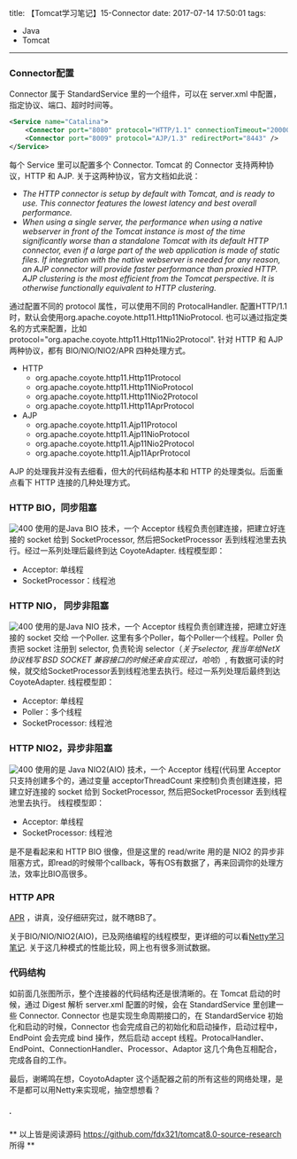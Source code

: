 title: 【Tomcat学习笔记】15-Connector
date: 2017-07-14 17:50:01
tags:
- Java
- Tomcat
---
### **Connector配置**
Connector 属于 StandardService 里的一个组件，可以在 server.xml 中配置，指定协议、端口、超时时间等。
```xml
<Service name="Catalina">
    <Connector port="8080" protocol="HTTP/1.1" connectionTimeout="20000" redirectPort="8443" /> 
    <Connector port="8009" protocol="AJP/1.3" redirectPort="8443" />                         
</Service>     
```

每个 Service 里可以配置多个 Connector. Tomcat 的 Connector 支持两种协议，HTTP 和 AJP. 关于这两种协议，官方文档如此说：
* *The HTTP connector is setup by default with Tomcat, and is ready to use. This connector features the lowest latency and best overall performance.*
* *When using a single server, the performance when using a native webserver in front of the Tomcat instance is most of the time significantly worse than a standalone Tomcat with its default HTTP connector, even if a large part of the web application is made of static files. If integration with the native webserver is needed for any reason, an AJP connector will provide faster performance than proxied HTTP. AJP clustering is the most efficient from the Tomcat perspective. It is otherwise functionally equivalent to HTTP clustering.*
<!--more-->

通过配置不同的 protocol 属性，可以使用不同的 ProtocalHandler. 配置HTTP/1.1时，默认会使用org.apache.coyote.http11.Http11NioProtocol. 也可以通过指定类名的方式来配置，比如
protocol="org.apache.coyote.http11.Http11Nio2Protocol".
针对 HTTP 和 AJP 两种协议，都有 BIO/NIO/NIO2/APR 四种处理方式。
* HTTP
    * org.apache.coyote.http11.Http11Protocol
    * org.apache.coyote.http11.Http11NioProtocol
    * org.apache.coyote.http11.Http11Nio2Protocol
    * org.apache.coyote.http11.Http11AprProtocol
* AJP
    * org.apache.coyote.http11.Ajp11Protocol
    * org.apache.coyote.http11.Ajp11NioProtocol
    * org.apache.coyote.http11.Ajp11Nio2Protocol
    * org.apache.coyote.http11.Ajp11AprProtocol

AJP 的处理我并没有去细看，但大的代码结构基本和 HTTP 的处理类似。后面重点看下 HTTP 连接的几种处理方式。

### **HTTP BIO，同步阻塞**
![400](/images/【Tomcat学习笔记】Connector-1.png)
使用的是Java BIO 技术，一个 Acceptor 线程负责创建连接，把建立好连接的 socket 给到 SocketProcessor, 然后把SocketProcessor 丢到线程池里去执行。经过一系列处理后最终到达 CoyoteAdapter. 线程模型即：
* Acceptor: 单线程
* SocketProcessor：线程池

### **HTTP NIO， 同步非阻塞**
![400](/images/【Tomcat学习笔记】Connector-2.png)
使用的是Java NIO 技术，一个 Acceptor 线程负责创建连接，把建立好连接的 socket 交给 一个Poller. 这里有多个Poller，每个Poller一个线程。Poller 负责把 socket 注册到 selector, 负责轮询 selector（*关于selector, 我当年给NetX协议栈写 BSD SOCKET 兼容接口的时候还亲自实现过，哈哈*）, 有数据可读的时候，就交给SocketProcessor丢到线程池里去执行。经过一系列处理后最终到达 CoyoteAdapter. 线程模型即：
* Acceptor: 单线程
* Poller：多个线程
* SocketProcessor: 线程池

### **HTTP NIO2，异步非阻塞**
![400](/images/【Tomcat学习笔记】Connector-3.png)
使用的是 Java NIO2(AIO) 技术，一个 Acceptor 线程(代码里 Acceptor 只支持创建多个的，通过变量 acceptorThreadCount 来控制)负责创建连接，把建立好连接的 socket 给到 SocketProcessor, 然后把SocketProcessor 丢到线程池里去执行。 线程模型即：
* Acceptor: 单线程
* SocketProcessor: 线程池

是不是看起来和 HTTP BIO 很像，但是这里的 read/write 用的是 NIO2 的异步非阻塞方式，即read的时候带个callback，等有OS有数据了，再来回调你的处理方法，效率比BIO高很多。

### **HTTP APR**
[APR](http://apr.apache.org/) ，讲真，没仔细研究过，就不瞎BB了。

关于BIO/NIO/NIO2(AIO)，已及网络编程的线程模型，更详细的可以看[Netty学习笔记](https://fdx321.github.io/2016/11/07/Netty%E5%AD%A6%E4%B9%A0%E7%AC%94%E8%AE%B0/). 关于这几种模式的性能比较，网上也有很多测试数据。

### **代码结构**
如前面几张图所示，整个连接器的代码结构还是很清晰的。在 Tomcat 启动的时候，通过 Digest 解析 server.xml 配置的时候，会在 StandardService 里创建一些 Connector. Connector 也是实现生命周期接口的，在 StandardService 初始化和启动的时候，Connector 也会完成自己的初始化和启动操作，启动过程中，EndPoint 会去完成 bind 操作，然后启动 accept 线程。ProtocalHandler、EndPoint、ConnectionHandler、Processor、Adaptor 这几个角色互相配合，完成各自的工作。

最后，谢晞鸣在想，CoyotoAdapter 这个适配器之前的所有这些的网络处理，是不是都可以用Netty来实现呢，抽空想想看？


##### .
** 以上皆是阅读源码 https://github.com/fdx321/tomcat8.0-source-research 所得 **


<style>
img[title="300"] {
  width:300px;
  width:300px;
  display: block;
}
img[title="400"] {
  width:400px;
  width:400px;
  display: block;
}
img[title="500"] {
  width:500px;
  height:500px;
  display: block;
}
</style>
